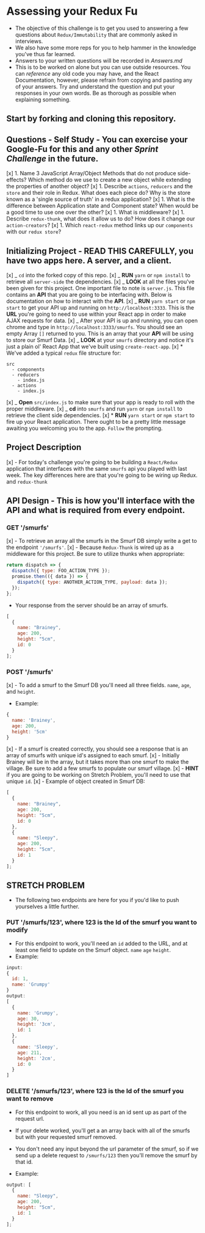 # Assessing your Redux Fu

- The objective of this challenge is to get you used to answering a few questions about `Redux/Immutability` that are commonly asked in interviews.
- We also have some more reps for you to help hammer in the knowledge you've thus far learned.
- Answers to your written questions will be recorded in _Answers.md_
- This is to be worked on alone but you can use outside resources. You can _reference_ any old code you may have, and the React Documentation, however, please refrain from copying and pasting any of your answers. Try and understand the question and put your responses in your own words. Be as thorough as possible when explaining something.

## Start by forking and cloning this repository.

## Questions - Self Study - You can exercise your Google-Fu for this and any other _Sprint Challenge_ in the future.

[x] 1. Name 3 JavaScript Array/Object Methods that do not produce side-effects? Which method do we use to create a new object while extending the properties of another object?
[x] 1. Describe `actions`, `reducers` and the `store` and their role in Redux. What does each piece do? Why is the store known as a 'single source of truth' in a redux application?
[x] 1. What is the difference between Application state and Component state? When would be a good time to use one over the other?
[x] 1. What is middleware?
[x] 1. Describe `redux-thunk`, what does it allow us to do? How does it change our `action-creators`?
[x] 1. Which `react-redux` method links up our `components` with our `redux store`?

## Initializing Project - READ THIS CAREFULLY, you have two apps here. A server, and a client.

[x] _ `cd` into the forked copy of this repo.
[x] _ **RUN** `yarn` or `npm install` to retrieve all `server-side` the dependencies.
[x] _ **LOOK** at all the files you've been given for this project. One important file to note is `server.js`. This file contains an **API** that you are going to be interfacing with. Below is documentation on how to interact with the **API**.
[x] _ **RUN** `yarn start` or `npm start` to get your API up and running on `http://localhost:3333`. This is the **URL** you're going to need to use within your React app in order to make AJAX requests for data.
[x] _ After your API is up and running, you can open chrome and type in `http://localhost:3333/smurfs`. You should see an empty Array `[]` returned to you. This is an array that your **API** will be using to store our Smurf Data.
[x] _ **LOOK** at your `smurfs` directory and notice it's just a plain ol' React App that we've built using `create-react-app`.
[x] \* We've added a typical `redux` file structure for:

```
src
  - components
  - reducers
    - index.js
  - actions
    - index.js
```

[x] _ **Open** `src/index.js` to make sure that your app is ready to roll with the proper middleware.
[x] _ **cd** into `smurfs` and run `yarn` or `npm install` to retrieve the client side dependencies.
[x] \* **RUN** `yarn start` or `npm start` to fire up your React application. There ought to be a pretty little message awaiting you welcoming you to the app. `Follow` the prompting.

## Project Description

[x] - For today's challenge you're going to be building a `React/Redux` application that interfaces with the same `smurfs` api you played with last week. The key differences here are that you're going to be wiring up Redux. and `redux-thunk`

## API Design - This is how you'll interface with the API and what is required from every endpoint.

### GET '/smurfs'

[x] - To retrieve an array all the smurfs in the Smurf DB simply write a get to the endpoint `'/smurfs'`.
[x] - Because `Redux-Thunk` is wired up as a middleware for this project. Be sure to utilize thunks when appropriate:

```js
return dispatch => {
  dispatch({ type: FOO_ACTION_TYPE });
  promise.then(({ data }) => {
    dispatch({ type: ANOTHER_ACTION_TYPE, payload: data });
  });
};
```

- Your response from the server should be an array of smurfs.

```js
[
  {
    name: "Brainey",
    age: 200,
    height: "5cm",
    id: 0
  }
];
```

### POST '/smurfs'

[x] - To add a smurf to the Smurf DB you'll need all three fields. `name`, `age`, and `height`.

- Example:

```js
{
  name: 'Brainey',
  age: 200,
  height: '5cm'
}
```

[x] - If a smurf is created correctly, you should see a response that is an array of smurfs with unique id's assigned to each smurf.
[x] - Initially Brainey will be in the array, but it takes more than one smurf to make the village. Be sure to add a few smurfs to populate our smurf village.
[x] - **HINT** if you are going to be working on Stretch Problem, you'll need to use that unique `id`.
[x] - Example of object created in Smurf DB:

```js
[
  {
    name: "Brainey",
    age: 200,
    height: "5cm",
    id: 0
  },
  {
    name: "Sleepy",
    age: 200,
    height: "5cm",
    id: 1
  }
];
```

## STRETCH PROBLEM

- The following two endpoints are here for you if you'd like to push yourselves a little further.

### PUT '/smurfs/123', where 123 is the Id of the smurf you want to modify

- For this endpoint to work, you'll need an `id` added to the URL, and at least one field to update on the Smurf object. `name` `age` `height`.
- Example:

```js
input:
{
  id: 1,
  name: 'Grumpy'
}
output:
[
  {
    name: 'Grumpy',
    age: 30,
    height: '3cm',
    id: 1
  },
  {
    name: 'Sleepy',
    age: 211,
    height: '2cm',
    id: 0
  }
]
```

### DELETE '/smurfs/123', where 123 is the Id of the smurf you want to remove

- For this endpoint to work, all you need is an id sent up as part of the request url.

- If your delete worked, you'll get a an array back with all of the smurfs but with your requested smurf removed.
- You don't need any input beyond the url parameter of the smurf, so if we send up a delete request to `/smurfs/123` then you'll remove the smurf by that id.
- Example:

```js
output: [
  {
    name: "Sleepy",
    age: 200,
    height: "5cm",
    id: 1
  }
];
```
